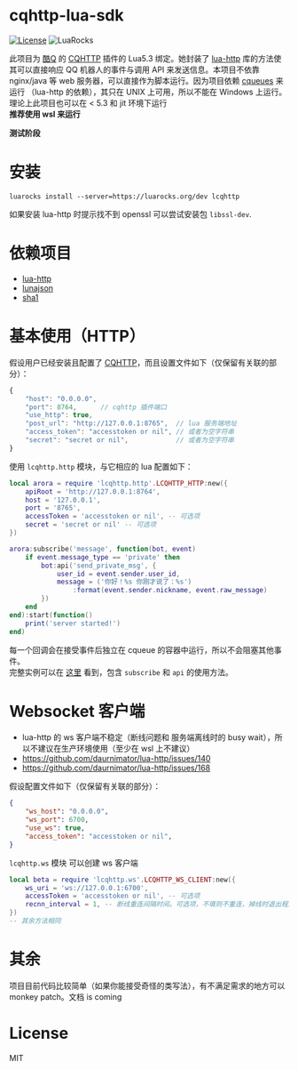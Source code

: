 # cqhttp-lua-sdk

[![License](https://img.shields.io/npm/l/cqhttp.svg)](LICENSE)
![LuaRocks](https://img.shields.io/luarocks/v/cleoold/lcqhttp?color=blue)

此项目为 [酷Q](cqp.cc) 的 [CQHTTP](https://cqhttp.cc/) 插件的 Lua5.3 绑定。她封装了 [lua-http](https://github.com/daurnimator/lua-http/) 库的方法使其可以直接响应 QQ 机器人的事件与调用 API 来发送信息。本项目不依靠 nginx/java 等 web 服务器，可以直接作为脚本运行。因为项目依赖 [cqueues](https://luarocks.org/modules/daurnimator/cqueues) 来运行 （lua-http 的依赖），其只在 UNIX 上可用，所以不能在 Windows 上运行。理论上此项目也可以在 < 5.3 和 jit 环境下运行  
__推荐使用 wsl 来运行__

__测试阶段__

# 安装
```
luarocks install --server=https://luarocks.org/dev lcqhttp
```
如果安装 lua-http 时提示找不到 openssl 可以尝试安装包 `libssl-dev`.

# 依赖项目
*   [lua-http](https://luarocks.org/modules/daurnimator/http)
*   [lunajson](https://luarocks.org/modules/grafi/lunajson)
*   [sha1](https://luarocks.org/modules/mpeterv/sha1)

# 基本使用（HTTP）
假设用户已经安装且配置了 [CQHTTP](https://cqhttp.cc/)，而且设置文件如下（仅保留有关联的部分）：
```js
{
    "host": "0.0.0.0",
    "port": 8764,      // cqhttp 插件端口
    "use_http": true,
    "post_url": "http://127.0.0.1:8765",  // lua 服务端地址
    "access_token": "accesstoken or nil", // 或者为空字符串
    "secret": "secret or nil",            // 或者为空字符串
}
```
使用 `lcqhttp.http` 模块，与它相应的 lua 配置如下：
```lua
local arora = require 'lcqhttp.http'.LCQHTTP_HTTP:new({
    apiRoot = 'http://127.0.0.1:8764',
    host = '127.0.0.1',
    port = '8765',
    accessToken = 'accesstoken or nil', -- 可选项
    secret = 'secret or nil' -- 可选项
})

arora:subscribe('message', function(bot, event)
    if event.message_type == 'private' then
        bot:api('send_private_msg', {
            user_id = event.sender.user_id,
            message = ('你好！%s 你刚才说了：%s')
                :format(event.sender.nickname, event.raw_message)
        })
    end
end):start(function()
    print('server started!')
end)
```
每一个回调会在接受事件后独立在 cqueue 的容器中运行，所以不会阻塞其他事件。  
完整实例可以在 [这里](https://github.com/cleoold/cqhttp-lua53-sdk/blob/master/example/demo.lua) 看到，包含 `subscribe` 和 `api` 的使用方法。

# Websocket 客户端
*   lua-http 的 ws 客户端不稳定（断线问题和 服务端离线时的 busy wait），所以不建议在生产环境使用（至少在 wsl 上不建议）
*   https://github.com/daurnimator/lua-http/issues/140
*   https://github.com/daurnimator/lua-http/issues/168

假设配置文件如下（仅保留有关联的部分）：
```json
{
    "ws_host": "0.0.0.0",
    "ws_port": 6700,
    "use_ws": true,
    "access_token": "accesstoken or nil",
}
```
`lcqhttp.ws` 模块 可以创建 ws 客户端
```lua
local beta = require 'lcqhttp.ws'.LCQHTTP_WS_CLIENT:new({
    ws_uri = 'ws://127.0.0.1:6700',
    accessToken = 'accesstoken or nil', -- 可选项
    recnn_interval = 1, -- 断线重连间隔时间。可选项，不填则不重连，掉线时退出程序
})
-- 其余方法相同
```

# 其余
项目目前代码比较简单（如果你能接受奇怪的类写法），有不满足需求的地方可以 monkey patch。文档 is coming

# License
MIT

